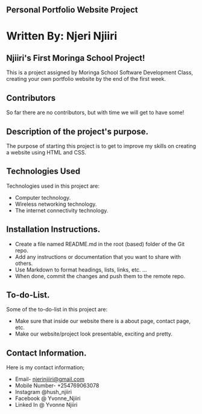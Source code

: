 ## Personal Portfolio Website Project
# Written By: Njeri Njiiri
## Njiiri's First Moringa School Project!
This is a project assigned by Moringa School Software Development Class, creating your own portfolio website by the end of the first week.
## Contributors
So far there are no contributors, but with time we will get to have some!
## Description of the project's purpose.
The purpose of starting this project is to get to improve my skills on creating a website using HTML and CSS.
## Technologies Used
Technologies used in this project are:
* Computer technology.
* Wireless networking technology.
* The internet connectivity technology.
## Installation Instructions.
* Create a file named README.md in the root (based) folder of the Git repo.
* Add any instructions or documentation that you want to share with others.
* Use Markdown to format headings, lists, links, etc. ...
* When done, commit the changes and push them to the remote repo.
## To-do-List.
Some of the to-do-list in this project are:
* Make sure that inside our website there is a about page, contact page, etc.
* Make our website/project look presentable, exciting and pretty.
## Contact Information.
Here is my contact information;
* Email- njerinjiiri@gmail.com
* Mobile Number- +254769063078
* Instagram @hush_njiiri
* Facebook @ Yvonne_Njiiri
* Linked In @ Yvonne Njiiri



